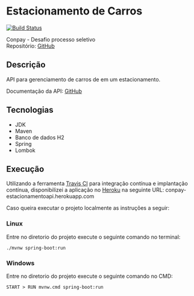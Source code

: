 # Estacionamento de Carros  
[![Build Status](https://travis-ci.com/gui9394/Conpay_EstacionamentoAPI.svg?token=fMHHHqYdW4ReoMi1bebP&branch=development)](https://travis-ci.com/gui9394/Conpay_EstacionamentoAPI)

Conpay - Desafio processo seletivo  
Repositório: [GitHub](https://github.com/dangellys-conpay/desafio-estacionamento)  

## Descrição  
API para gerenciamento de carros de em um estacionamento.  

Documentação da API: [GitHub](https://github.com/gui9394/Conpay_EstacionamentoAPI/blob/development/ENDPOINTS.md)

## Tecnologias  
- JDK  
- Maven  
- Banco de dados H2  
- Spring  
- Lombok  

## Execução  
Utilizando a ferramenta [Travis CI](https://travis-ci.com/) para integração contínua e implantação contínua, disponibilizei a aplicação no [Heroku](https://www.heroku.com/) na seguinte URL: conpay-estacionamentoapi.herokuapp.com

Caso queira executar o projeto localmente as instruções a seguir:

### Linux
Entre no diretorio do projeto execute o seguinte comando no terminal:  
```shell script
./mvnw spring-boot:run
```

### Windows
Entre no diretorio do projeto execute o seguinte comando no CMD:    
```
START > RUN mvnw.cmd spring-boot:run
```